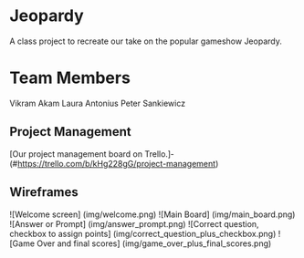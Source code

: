 # Jeopardy
A class project to recreate our take on the popular gameshow Jeopardy.

# Team Members
Vikram Akam
Laura Antonius
Peter Sankiewicz

## Project Management
[Our project management board on Trello.]­(#https://trello.com/b/kHg228gG/project-management)

## Wireframes
![Welcome screen] (img/welcome.png)
![Main Board] (img/main_board.png)
![Answer or Prompt] (img/answer_prompt.png)
![Correct question, checkbox to assign points] (img/correct_question_plus_checkbox.png)
![Game Over and final scores] (img/game_over_plus_final_scores.png)
